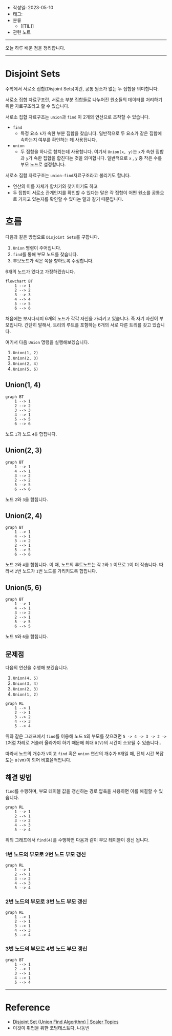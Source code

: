- 작성일: 2023-05-10
- 태그: 
- 분류
    - [[TIL]]
- 관련 노트

---

오늘 하루 배운 점을 정리합니다.

---
# Disjoint Sets

수학에서 서로소 집합(Disjoint Sets)이란, 공통 원소가 없는 두 집합을 의미합니다.

서로소 집합 자료구조란, 서로소 부분 집합들로 나누어진 원소들의 데이터를 처리하기 위한 자료구조라고 할 수 있습니다.

서로소 집합 자료구조는 `union`과 `find` 이 2개의 연산으로 조작할 수 있습니다.

- `find`
    - 특정 요소 `k`가 속한 부분 집합을 찾습니다. 일반적으로 두 요소가 같은 집합에 속하는지 여부를 확인하는 데 사용됩니다.
- `union`
    - 두 집합을 하나로 합치는데 사용합니다. 여기서 `Union(x, y)`는 `x`가 속한 집합과 `y`가 속한 집합을 합친다는 것을 의미합니다. 일반적으로 `x` , `y` 중 작은 수를 부모 노드로 설정합니다.

서로소 집합 자료구조는 `union-find`자료구조라고 불리기도 합니다.

- 연산의 이름 자체가 합치기와 찾기이기도 하고
- 두 집합이 서로소 관계인지를 확인할 수 있다는 말은 각 집합이 어떤 원소를 공통으로 가지고 있는지를 확인할 수 있다는 말과 같기 때문입니다.

# 흐름

다음과 같은 방법으로 `Disjoint Sets`를 구합니다.

1.  `Union` 명령이 주어집니다.
2. `find`를 통해 부모 노드를 찾습니다.
3. 부모노드가 작은 쪽을 향하도록 수정합니다.

6개의 노드가 있다고 가정하겠습니다.

```mermaid
flowchart BT
    1 --> 1
    2 --> 2
    3 --> 3
    4 --> 4
    5 --> 5
    6 --> 6
```

처음에는 보시다시피 6개의 노드가 각각 자신을 가리키고 있습니다. 즉 자기 자신이 부모입니다. 간단히 말해서, 트리의 루트를 포함하는 6개의 서로 다른 트리를 갖고 있습니다.

여기서 다음 `Union` 명령을 실행해보겠습니다.

1.  `Union(1, 2)`
2.  `Union(2, 3)`
3.  `Union(2, 4)`
4.  `Union(5, 6)`

## Union(1, 4)

```mermaid
graph BT
    1 --> 1
    2 --> 2
    3 --> 3
    4 --> 1
    5 --> 5
    6 --> 6
```

노드 `1`과 노드 `4를` 합칩니다.


## Union(2, 3)

```mermaid
graph BT
    1 --> 1
    4 --> 1
    3 --> 2
    2 --> 2
    5 --> 5
    6 --> 6
```

노드 `2`와 `3`을 합칩니다.

## Union(2, 4)

```mermaid
graph BT
    1 --> 1
    4 --> 1
    3 --> 2
    2 --> 1
    5 --> 5
    6 --> 6
```

노드 `2`와 `4`를 합칩니다. 이 때, 노드의 루트노드는 각 `2`와 `1` 이므로 `1`이 더 작습니다. 따라서 `2`번 노드가 `1`번 노드를 가리키도록 합칩니다.

## Union(5, 6)

```mermaid
graph BT
    1 --> 1
    4 --> 1
    3 --> 2
    2 --> 1
    5 --> 5
    6 --> 5
```
노드 `5`와 `6`을 합칩니다.

## 문제점

다음의 연산을 수행해 보겠습니다.

1. `Union(4, 5)`
2. `Union(3, 4)`
3. `Union(2, 3)`
4. `Union(1, 2)`


```mermaid
graph RL
    1 --> 1
    2 --> 1
    3 --> 2
    4 --> 3
    5 --> 4
```


위와 같은 그래프에서 `find`를 이용해 노드 `5`의 부모를 찾으려면 `5 -> 4 -> 3 -> 2 -> 1`처럼 차례로 거슬러 올라가야 하기 때문에 최대 `O(V)`의 시간이 소요될 수 있습니다..

따라서 노드의 개수가 `V`이고 `find` 혹은 `union` 연산의 개수가 `M`개일 때, 전체 시간 복잡도는 `O(VM)`이 되어 비효율적입니다.

## 해결 방법

`find`를 수행하며, 부모 테이블 값을 갱신하는 경로 압축을 사용하면 이를 해결할 수 있습니다.

```mermaid
graph RL
    1 --> 1
    2 --> 1
    3 --> 2
    4 --> 3
    5 --> 4
```

위의 그래프에서 `find(4)`를 수행하면 다음과 같이 부모 테이블이 갱신 됩니다.

### 1번 노드의 부모로 2번 노드 부모 갱신

```mermaid
graph RL
    1 --> 1
    2 --> 1
    3 --> 2
    4 --> 3
    5 --> 4
```

### 2번 노드의 부모로 3번 노드 부모 갱신

```mermaid
graph RL
    1 --> 1
    2 --> 1
    3 --> 1
    4 --> 3
    5 --> 4
```

### 3번 노드의 부모로 4번 노드 부모 갱신

```mermaid
graph BT
    1 --> 1
    2 --> 1
    3 --> 1
    4 --> 1
    5 --> 4
```


---

# Reference

- [Disjoint Set (Union Find Algorithm) | Scaler Topics](https://www.scaler.com/topics/data-structures/disjoint-set/)
- 이것이 취업을 위한 코딩테스트다, 나동빈